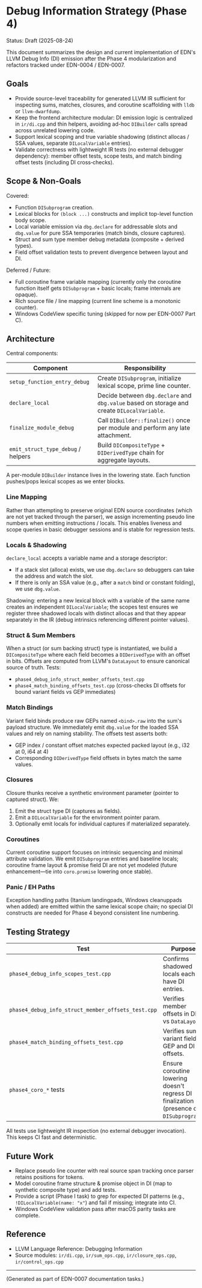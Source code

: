 # Debug Information Strategy (Phase 4)

Status: Draft (2025-08-24)

This document summarizes the design and current implementation of EDN's LLVM
Debug Info (DI) emission after the Phase 4 modularization and refactors tracked
under EDN-0004 / EDN-0007.

## Goals

- Provide source-level traceability for generated LLVM IR sufficient for
  inspecting sums, matches, closures, and coroutine scaffolding with `lldb`
  or `llvm-dwarfdump`.
- Keep the frontend architecture modular: DI emission logic is centralized in
  `ir/di.cpp` and thin helpers, avoiding ad-hoc `DIBuilder` calls spread across
  unrelated lowering code.
- Support lexical scoping and true variable shadowing (distinct allocas / SSA
  values, separate `DILocalVariable` entries).
- Validate correctness with lightweight IR tests (no external debugger
  dependency): member offset tests, scope tests, and match binding offset tests
  (including DI cross‑checks).

## Scope & Non-Goals

Covered:
- Function `DISubprogram` creation.
- Lexical blocks for `(block ...)` constructs and implicit top-level function
  body scope.
- Local variable emission via `dbg.declare` for addressable slots and
  `dbg.value` for pure SSA temporaries (match binds, closure captures).
- Struct and sum type member debug metadata (composite + derived types).
- Field offset validation tests to prevent divergence between layout and DI.

Deferred / Future:
- Full coroutine frame variable mapping (currently only the coroutine function
  itself gets `DISubprogram` + basic locals; frame internals are opaque).
- Rich source file / line mapping (current line scheme is a monotonic counter).
- Windows CodeView specific tuning (skipped for now per EDN-0007 Part C).

## Architecture

Central components:

| Component | Responsibility |
|-----------|----------------|
| `setup_function_entry_debug` | Create `DISubprogram`, initialize lexical scope, prime line counter. |
| `declare_local` | Decide between `dbg.declare` and `dbg.value` based on storage and create `DILocalVariable`. |
| `finalize_module_debug` | Call `DIBuilder::finalize()` once per module and perform any late attachment. |
| `emit_struct_type_debug` / helpers | Build `DICompositeType` + `DIDerivedType` chain for aggregate layouts. |

A per-module `DIBuilder` instance lives in the lowering state. Each function
pushes/pops lexical scopes as we enter blocks.

### Line Mapping

Rather than attempting to preserve original EDN source coordinates (which are
not yet tracked through the parser), we assign incrementing pseudo line numbers
when emitting instructions / locals. This enables liveness and scope queries in
basic debugger sessions and is stable for regression tests.

### Locals & Shadowing

`declare_local` accepts a variable name and a storage descriptor:
- If a stack slot (alloca) exists, we use `dbg.declare` so debuggers can take
  the address and watch the slot.
- If there is only an SSA value (e.g., after a `match` bind or constant
  folding), we use `dbg.value`.

Shadowing: entering a new lexical block with a variable of the same name creates
an independent `DILocalVariable`; the scopes test ensures we register three
shadowed locals with distinct allocas and that they appear separately in the IR
(debug intrinsics referencing different pointer values).

### Struct & Sum Members

When a struct (or sum backing struct) type is instantiated, we build a
`DICompositeType` where each field becomes a `DIDerivedType` with an offset in
bits. Offsets are computed from LLVM's `DataLayout` to ensure canonical source
of truth. Tests:
- `phase4_debug_info_struct_member_offsets_test.cpp`
- `phase4_match_binding_offsets_test.cpp` (cross-checks DI offsets for bound
  variant fields vs GEP immediates)

### Match Bindings

Variant field binds produce raw GEPs named `<bind>.raw` into the sum's payload
structure. We immediately emit `dbg.value` for the loaded SSA values and rely on
naming stability. The offsets test asserts both:
- GEP index / constant offset matches expected packed layout (e.g., i32 at 0,
  i64 at 4)
- Corresponding `DIDerivedType` field offsets in bytes match the same values.

### Closures

Closure thunks receive a synthetic environment parameter (pointer to captured
struct). We:
1. Emit the struct type DI (captures as fields).
2. Emit a `DILocalVariable` for the environment pointer param.
3. Optionally emit locals for individual captures if materialized separately.

### Coroutines

Current coroutine support focuses on intrinsic sequencing and minimal attribute
validation. We emit `DISubprogram` entries and baseline locals; coroutine frame
layout & promise field DI are not yet modeled (future enhancement—tie into
`coro.promise` lowering once stable).

### Panic / EH Paths

Exception handling paths (Itanium landingpads, Windows cleanuppads when added)
are emitted within the same lexical scope chain; no special DI constructs are
needed for Phase 4 beyond consistent line numbering.

## Testing Strategy

| Test | Purpose |
|------|---------|
| `phase4_debug_info_scopes_test.cpp` | Confirms shadowed locals each have DI entries. |
| `phase4_debug_info_struct_member_offsets_test.cpp` | Verifies member offsets in DI vs `DataLayout`. |
| `phase4_match_binding_offsets_test.cpp` | Verifies sum variant field GEP and DI offsets. |
| `phase4_coro_*` tests | Ensure coroutine lowering doesn't regress DI finalization (presence of `DISubprogram`). |

All tests use lightweight IR inspection (no external debugger invocation). This
keeps CI fast and deterministic.

## Future Work

- Replace pseudo line counter with real source span tracking once parser retains
  positions for tokens.
- Model coroutine frame structure & promise object in DI (map to synthetic
  composite type) and add tests.
- Provide a script (Phase I task) to grep for expected DI patterns (e.g.,
  `!DILocalVariable(name: "x"`) and fail if missing; integrate into CI.
- Windows CodeView validation pass after macOS parity tasks are complete.

## Reference

- LLVM Language Reference: Debugging Information
- Source modules: `ir/di.cpp`, `ir/sum_ops.cpp`, `ir/closure_ops.cpp`,
  `ir/control_ops.cpp`

---
(Generated as part of EDN-0007 documentation tasks.)
